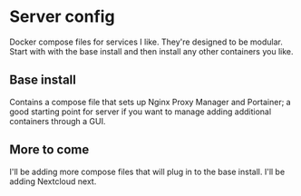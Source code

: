 # Server config
Docker compose files for services I like. They're designed to be modular. Start with with the base install and then install any other containers you like.

## Base install
Contains a compose file that sets up Nginx Proxy Manager and Portainer; a good starting point for server if you want to manage adding additional containers through a GUI.

## More to come
I'll be adding more compose files that will plug in to the base install. I'll be adding Nextcloud next.